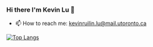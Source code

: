 ### Hi there I'm Kevin Lu 👋

- 📫 How to reach me: kevinruilin.lu@mail.utoronto.ca
  
[![Top Langs](https://github-readme-stats.vercel.app/api/top-langs/?username=KevinLu26)](https://github.com/KevinLu26/github-readme-stats)
